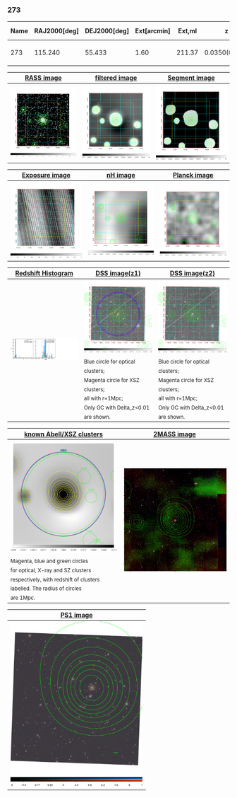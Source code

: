 <div STYLE="page-break-after: always;"></div>

### 273

|Name|RAJ2000[deg]|DEJ2000[deg] |Ext[arcmin]| Ext,ml | z | z_src| C|GC(XSZ,Delta_z<0.01)| GC(OPT,Delta_z<0.01)|GC| R_sig[arcmin] | R500[arcmin] | R500[Mpc]| CRsig[c/s] | CR500[c/s] |L500[1E44 erg/s]|F500[1E-12 erg/s/cm^2]| M500[1E14 Msun]|Tx[keV]|Cnt_sig|Beta|Rc[arcmin]|Comment|Alias|
|---|---|---|---|---|---|------|---|--------|---------|----------|---|---|---|---|---|---|---|---|---|---|---|---|---|---|
|273| 115.240| 55.433| 1.60| 211.37| 0.0350(0.005)| z1, z_xsz| B| MCXC, Tar| N, W| MCXC, N, Tar, W| 12.700| 19.482| 0.814| 0.854(0.055)| 0.937(0.060)| 0.470(0.016)| 16.565(0.569)| 1.59(0.03)| 2.88(0.03)| 327.1| 0.757(-0.069+0.091)| 3.033(-0.481+0.563)| -| k137|

|[RASS image](../image/273/273_img.pdf)|[filtered image](../image/273/273_fil.pdf)|[Segment image](../image/273/273_seg.pdf)|
|-------------------|--------------------|-------------------|
| <img src="../image/273/273_img.png" width="300">  | <img src="../image/273/273_fil.png" width="300">   | <img src="../image/273/273_seg.png" width="300">  |

|[Exposure image](../image/273/273_mex.pdf)| [nH image](../image/273/273_nh.pdf)| [Planck image](../image/273/273_p.pdf)|
|-------------------|--------------------|-------------------|
|<img src="../image/273/273_mex.png" width="300">   | <img src="../image/273/273_nh.png" width="300">    | <img src="../image/273/273_p.png" width="300"> |

|[Redshift Histogram](../image/273/273_zg.pdf) | [DSS image(z1)](../image/273/273_dss_z1.pdf)      |  [DSS image(z2)](../image/273/273_dss_z2.pdf)    |
|-------------------|--------------------|-------------------|
|<img src="../image/273/273_zg.png" width="300"> |<img src="../image/273/273_dss_z1.png" width="300"> <sub><br>Blue circle for optical clusters; <br>Magenta circle for XSZ clusters; <br>all with r=1Mpc; <br>Only GC with Delta_z<0.01 are shown. </sub>| <img src="../image/273/273_dss_z2.png" width="300"><sub><br>Blue circle for optical clusters; <br>Magenta circle for XSZ clusters; <br>all with r=1Mpc; <br>Only GC with Delta_z<0.01 are shown. </sub> |

|[known Abell/XSZ clusters](../image/273/273_gc.pdf) | [2MASS image](../image/273/273_2mass.pdf)      |
|-------------------|-------------------|
|<img src=../image/273/273_gc.png width="300"> <br><sub>Magenta, blue and green circles <br>for optical, X-ray and SZ clusters <br>respectively, with redshift of clusters <br>labelled. The radius of circles <br>are 1Mpc.</sub>|<img src="../image/273/273_2mass.png" width="300">  |

|[PS1 image](../image/273/273_ps1.pdf)            |
|-------------------|
| <img src="../image/273/273_ps1.pdf" width="300">  |
